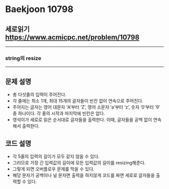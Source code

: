 Baekjoon 10798
=============
세로읽기  <https://www.acmicpc.net/problem/10798>
---------------
- - -
### string의 resize
- - -
## 문제 설명
- 총 다섯줄의 입력이 주어진다.
- 각 줄에는 최소 1개, 최대 15개의 글자들이 빈칸 없이 연속으로 주어진다. 
- 주어지는 글자는 영어 대문자 ‘A’부터 ‘Z’, 영어 소문자 ‘a’부터 ‘z’, 숫자 ‘0’부터 ‘9’ 중 하나이다. 각 줄의 시작과 마지막에 빈칸은 없다.
- 영석이가 세로로 읽은 순서대로 글자들을 출력한다. 이때, 글자들을 공백 없이 연속해서 출력한다.
## 코드 설명
- 각 5줄의 입력의 길이가 모두 같지 않을 수 있다.
- 그러므로 가장 긴 입력값의 길이에 모든 입력값의 길이를 resizing해준다.
- 그렇게 되면 오버플로우 문제를 막을 수 있다.
- 해당 문자가 공백이나 널 문자면 출력을 하지않게 코드를 짜면 세로로 글자들을 출력할 수 있다.
